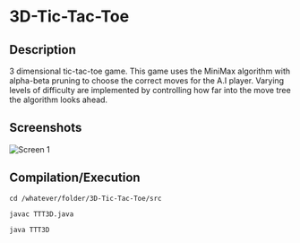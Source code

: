 # 3D-Tic-Tac-Toe

Description
-----------
3 dimensional tic-tac-toe game. This game uses the MiniMax algorithm with alpha-beta pruning to choose the correct moves for the A.I player. Varying levels of difficulty are implemented by controlling how far into the move tree the algorithm looks ahead.

Screenshots
-----------
![Screen 1](http://i.imgur.com/9rItfFn.png)

Compilation/Execution
------------
```cd /whatever/folder/3D-Tic-Tac-Toe/src```

```javac TTT3D.java```

```java TTT3D```
